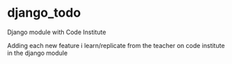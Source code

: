 # django_todo
Django module with Code Institute

Adding each new feature i learn/replicate from the teacher on code institute in the django module

